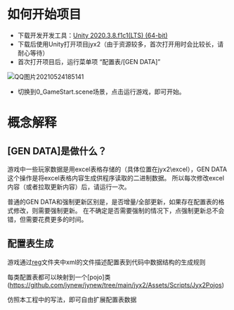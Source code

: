 # 如何开始项目

* 下载开发开发工具：[Unity 2020.3.8.f1c1(LTS) (64-bit)](https://unity.cn/releases/lts/2020#0b92326fa640)
* 下载后使用Unity打开项目jyx2（由于资源较多，首次打开用时会比较长，请耐心等待）
* 首次打开项目后，运行菜单项 “配置表/[GEN DATA]”

![QQ图片20210524185141](https://user-images.githubusercontent.com/7448857/119337176-18759080-bcc1-11eb-9e29-ed174e307cfd.png)

* 切换到0_GameStart.scene场景，点击运行游戏，即可开始。

# 概念解释

## [GEN DATA]是做什么？

游戏中一些玩家数据是用excel表格存储的（具体位置在jyx2\excel），GEN DATA这个操作是将excel表格内容生成供程序读取的二进制数据。
所以每次修改excel内容（或者拉取更新内容）后，请运行一次。

普通的GEN DATA和强制更新区别是，是否增量/全部更新，如果存在配置表的格式修改，则需要强制更新。
在不确定是否需要强制的情况下，点强制更新总不会错，但需要花费更多的时间。


## 配置表生成

游戏通过[reg](https://github.com/jynew/jynew/tree/main/jyx2/reg)文件夹中xml的文件描述配置表到代码中数据结构的生成规则

每类配置表都可以映射到一个[pojo]类(https://github.com/jynew/jynew/tree/main/jyx2/Assets/Scripts/Jyx2Pojos)

仿照本工程中的写法，即可自由扩展配置表数据
